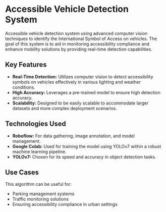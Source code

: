 # Accessible Vehicle Detection System
Accessible vehicle detection system using advanced computer vision techniques to identify the International Symbol of Access on vehicles. The goal of this system is to aid in monitoring accessibility compliance and enhance mobility solutions by providing real-time detection capabilities.

## Key Features
- **Real-Time Detection:** Utilizes computer vision to detect accessibility symbols on vehicles effectively in various lighting and weather conditions.
- **High Accuracy:** Leverages a pre-trained model to ensure high detection accuracy.
- **Scalability:** Designed to be easily scalable to accommodate larger datasets and more complex deployment scenarios.

## Technologies Used
- **Roboflow:** For data gathering, image annotation, and model management.
- **Google Colab:** Used for training the model using YOLOv7 within a robust machine learning pipeline.
- **YOLOv7:** Chosen for its speed and accuracy in object detection tasks.

## Use Cases
This algorithm can be useful for:
- Parking management systems
- Traffic monitoring solutions
- Ensuring accessibility compliance in urban settings
